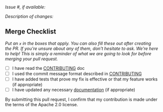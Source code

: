*Issue #, if available:*

*Description of changes:*

## Merge Checklist

_Put an `x` in the boxes that apply. You can also fill these out after creating the PR. If you're unsure about any of them, don't hesitate to ask. We're here to help! This is simply a reminder of what we are going to look for before merging your pull request._

- [ ] I have read the [CONTRIBUTING](https://github.com/aws/sagemaker-jumpstart-industry-pack/blob/main/CONTRIBUTING.md) doc
- [ ] I used the commit message format described in [CONTRIBUTING](https://github.com/aws/sagemaker-jumpstart-industry-pack/blob/main/CONTRIBUTING.md#committing-your-change)
- [ ] I have added tests that prove my fix is effective or that my feature works (if appropriate)
- [ ] I have updated any necessary [documentation](https://github.com/aws/sagemaker-jumpstart-industry-pack/blob/main/README.rst) (if appropriate)

By submitting this pull request, I confirm that my contribution is made under the terms of the Apache 2.0 license.
